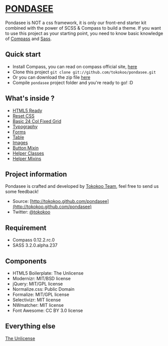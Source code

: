 [PONDASEE](http://tokokoo.github.com/pondasee)
========================

Pondasee is NOT a css framework, it is only our front-end starter kit combined with the power of SCSS & Compass to build a theme. If you want to use this project as your starting point, you need to know basic knowledge of [Compass](http://compass-style.org/) and [Sass](http://sass-lang.com/).

Quick start
-------------------------
* Install Compass, you can read on compass official site, [here](http://compass-style.org/install/)
* Clone this project `git clone git://github.com/tokokoo/pondasee.git`
* Or you can download the zip file [here](https://github.com/tokokoo/pondasee/zipball/master)
* Compile `pondasee` project folder and you're ready to go! :D

What's inside ?
-------------------------

* [HTML5 Ready](https://github.com/tokokoo/pondasee/blob/master/index.html)
* [Reset CSS](https://github.com/tokokoo/pondasee/blob/master/sass/partials/_reset.scss)
* [Basic 24 Col Fixed Grid](https://github.com/tokokoo/pondasee/blob/master/sass/partials/_grid.scss)
* [Typography](https://github.com/tokokoo/pondasee/blob/master/sass/partials/_typography.scss)
* [Forms](https://github.com/tokokoo/pondasee/blob/master/sass/partials/_forms.scss)
* [Table](https://github.com/tokokoo/pondasee/blob/master/sass/partials/_table.scss)
* [Images](https://github.com/tokokoo/pondasee/blob/master/sass/partials/_images.scss)
* [Button Mixin](https://github.com/tokokoo/pondasee/blob/master/sass/partials/mixins/_basic-buttons.scss)
* [Helper Classes](https://github.com/tokokoo/pondasee/blob/master/sass/partials/_utilities.scss)
* [Helper Mixins](https://github.com/tokokoo/pondasee/blob/master/sass/partials/mixins/_helper.scss)

Project information
-------------------------
Pondasee is crafted and developed by [Tokokoo Team](http://tokokoo.com), feel free to send us some feedback!

* Source: [http://tokokoo.github.com/pondasee](http://tokokoo.github.com/pondasee)
* Twitter: [@tokokoo](http://twitter.com/tokokoo)

Requirement
-------------------------
* Compass 0.12.2.rc.0
* SASS 3.2.0.alpha.237

Components
-------------------------

* HTML5 Boilerplate: The Unlicense
* Modernizr: MIT/BSD license
* jQuery: MIT/GPL license
* Normalize.css: Public Domain
* Formalize: MIT/GPL license
* Selectivizr: MIT license
* NWmatcher: MIT license
* Font Awesome: CC BY 3.0 license

Everything else
-------------------------

[The Unlicense](http://unlicense.org/)